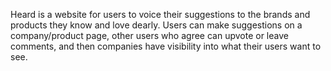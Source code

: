 Heard is a website for users to voice their suggestions to the brands and products they know and love dearly. Users can make suggestions on a company/product page, other users who agree can upvote or leave comments, and then companies have visibility into what their users want to see.
